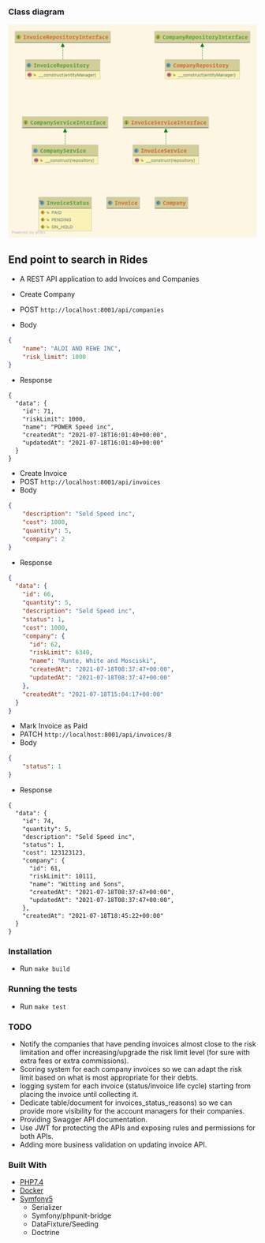 ### Class diagram
![Class Diagram](class-diagram.png)

## End point to search in Rides
- A REST API application to add Invoices and Companies

- Create Company
- POST `http://localhost:8001/api/companies`
- Body
```json
{
	"name": "ALDI AND REWE INC",
	"risk_limit": 1000
}
```
- Response
```josn
{
  "data": {
    "id": 71,
    "riskLimit": 1000,
    "name": "POWER Speed inc",
    "createdAt": "2021-07-18T16:01:40+00:00",
    "updatedAt": "2021-07-18T16:01:40+00:00"
  }
}
```

- Create Invoice
- POST `http://localhost:8001/api/invoices`
- Body
```json
{
	"description": "Seld Speed inc",
	"cost": 1000,
	"quantity": 5,
	"company": 2
}
```
- Response
```json
{
  "data": {
    "id": 66,
    "quantity": 5,
    "description": "Seld Speed inc",
    "status": 1,
    "cost": 1000,
    "company": {
      "id": 62,
      "riskLimit": 6340,
      "name": "Runte, White and Mosciski",
      "createdAt": "2021-07-18T08:37:47+00:00",
      "updatedAt": "2021-07-18T08:37:47+00:00"
    },
    "createdAt": "2021-07-18T15:04:17+00:00"
  }
}
```

- Mark Invoice as Paid
- PATCH `http://localhost:8001/api/invoices/8`
- Body
```json
{
	"status": 1
}
```
- Response
```josn
{
  "data": {
    "id": 74,
    "quantity": 5,
    "description": "Seld Speed inc",
    "status": 1,
    "cost": 123123123,
    "company": {
      "id": 61,
      "riskLimit": 10111,
      "name": "Witting and Sons",
      "createdAt": "2021-07-18T08:37:47+00:00",
      "updatedAt": "2021-07-18T08:37:47+00:00",
    },
    "createdAt": "2021-07-18T18:45:22+00:00"
  }
}
```

### Installation
- Run `make build`

### Running the tests
- Run `make test`

### TODO
- Notify the companies that have pending invoices almost close to the risk limitation and offer increasing/upgrade the risk limit level (for sure with extra fees or extra commissions).
- Scoring system for each company invoices so we can adapt the risk limit based on what is most appropriate for their debts.
- logging system for each invoice (status/invoice life cycle) starting from placing the invoice until collecting it.
- Dedicate table/document for invoices_status_reasons) so we can provide more visibility for the account managers for their companies.
- Providing Swagger API documentation.
- Use JWT for protecting the APIs and exposing rules and permissions for both APIs. 
- Adding more business validation on updating invoice API.

### Built With

* [PHP7.4](http://php.net)
* [Docker](https://www.docker.com/)
* [Symfony5](http://www.symfony.com)
    * Serializer
    * Symfony/phpunit-bridge
    * DataFixture/Seeding
    * Doctrine
